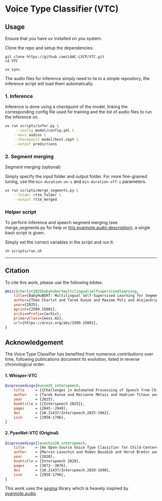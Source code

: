 # Voice Type Classifier (VTC)


## Usage
Ensure that you have uv installed on you system.

Clone the repo and setup the dependencies:

```
git clone https://github.com/LAAC-LSCP/VTC.git
cd VTC

uv sync
```
The audio files for inference simply need to lie in a simple repository, the inference script will load them automatically.

### 1. Inference

Inference is done using a checkpoint of the model, linking the corresponding config file used for training and the list of audio files to run the inference on.

```bash
uv run scripts/infer.py \
     --config model/config.yml \
    --wavs audios \
    --checkpoint model/best.ckpt \
    --output predictions
```
### 2. Segment merging
Segment merging (optional)

Simply specify the input folder and output folder. For more fine-grained tuning, use the `min-duration-on-s` and `min-duration-off-s` parameters.

```bash
uv run scripts/merge_segments.py \
    --folder rttm_folder \
    --output rttm_merged
```

### Helper script

To perform inference and speech segment merging (see merge_segments.py for help or [this pyannote.audio description](https://github.com/pyannote/pyannote-audio/blob/240a7f3ef60bc613169df860b536b10e338dbf3c/pyannote/audio/pipelines/resegmentation.py#L79-L82)), a single bash script is given.

Simply set the correct variables in the script and run it:

```bash
sh scripts/run.sh
````

---
## Citation
To cite this work, please use the following bibtex.

```bibtex
@misc{charlot2025babyhubertmultilingualselfsupervisedlearning,
    title={BabyHuBERT: Multilingual Self-Supervised Learning for Segmenting Speakers in Child-Centered Long-Form Recordings}, 
    author={Théo Charlot and Tarek Kunze and Maxime Poli and Alejandrina Cristia and Emmanuel Dupoux and Marvin Lavechin},
    year={2025},
    eprint={2509.15001},
    archivePrefix={arXiv},
    primaryClass={eess.AS},
    url={https://arxiv.org/abs/2509.15001}, 
}
```

## Acknowledgement
The Voice Type Classifier has benefited from numerous contributions over time, following publications document its evolution, listed in reverse chronological order.

#### 1. Whisper-**VTC**
```bibtex
@inproceedings{kunze25_interspeech,
    title     = {{Challenges in Automated Processing of Speech from Child Wearables:  The Case of Voice Type Classifier}},
    author    = {Tarek Kunze and Marianne Métais and Hadrien Titeux and Lucas Elbert and Joseph Coffey and Emmanuel Dupoux and Alejandrina Cristia and Marvin Lavechin},
    year      = {2025},
    booktitle = {{Interspeech 2025}},
    pages     = {2845--2849},
    doi       = {10.21437/Interspeech.2025-1962},
    issn      = {2958-1796},
}
```

#### 2. PyanNet-VTC (Original)
```bibtex
@inproceedings{lavechin20_interspeech,
    title     = {An Open-Source Voice Type Classifier for Child-Centered Daylong Recordings},
    author    = {Marvin Lavechin and Ruben Bousbib and Hervé Bredin and Emmanuel Dupoux and Alejandrina Cristia},
    year      = {2020},
    booktitle = {Interspeech 2020},
    pages     = {3072--3076},
    doi       = {10.21437/Interspeech.2020-1690},
    issn      = {2958-1796},
}
```

This work uses the [segma](https://github.com/arxaqapi/segma) library which is heavely inspired by [pyannote.audio](https://github.com/pyannote/pyannote-audio).